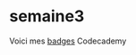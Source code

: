 # semaine3

Voici mes <a href=https://www.codecademy.com/fr/users/Rifnel/achievements>badges</a> Codecademy